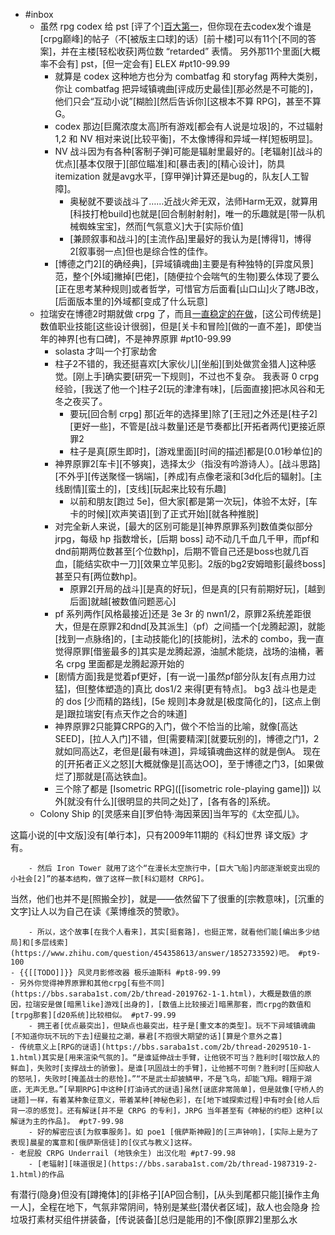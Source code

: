 - #inbox
    - 虽然 rpg codex 给 pst [评了个][百大第一](https://bbs.saraba1st.com/2b/thread-2003231-2-1.html)，但你现在去codex发个谁是[crpg巅峰]的帖子（不[被版主口球]的话）[前十楼]可以有11个[不同的答案]，并在主楼[轻松收获]两位数 “retarded” 表情。
另外那11个里面[大概率不会有] pst，[但一定会有] ELEX #pt10-99.99
        - 就算是 codex 这种地方也分为 combatfag 和 storyfag 两种大类别，你让 combatfag 把异域镇魂曲[评成历史最佳][那必然是不可能的]，他们只会“互动小说”[糊脸][然后告诉你][这根本不算 RPG]，甚至不算 G。
        - codex 那边[巨魔浓度太高]所有游戏[都会有人说是垃圾]的，不过辐射 1,2 和 NV 相对来说[比较平衡]，不太像博得和异域一样[短板明显]。
        - NV 战斗因为有各种[客制子弹]可能是辐射里最好的。[老辐射][战斗的优点][基本仅限于][部位瞄准]和[暴击表]的[精心设计]，防具 itemization 就是avg水平，[穿甲弹]计算还是bug的，队友[人工智障]。
            - 奥秘就不要谈战斗了……近战火斧无双，法师Harm无双，就算用[科技打枪build]也就是[回合制射射射]，唯一的乐趣就是[带一队机械蜘蛛宝宝]，然而[气氛意义]大于[实际价值]
            - [兼顾叙事和战斗]的[主流作品]里最好的我认为是[博得1]，博得2[叙事弱一点]但也是综合性的佳作。
        - [博德之门2][的确经典]，[异域镇魂曲]主要是有种独特的[异度风景]范，整个[外域]撇掉[巴佬]，[随便拉个会喘气的生物]要么体现了要么[正在思考某种规则]或者哲学，可惜官方后面看[山口山]火了瞎JB改，[后面版本里的]外域都[变成了什么玩意]
    - 拉瑞安在博德2时期就做 crpg 了，而且[一直稳定的在做](https://bbs.saraba1st.com/2b/forum.php?mod=viewthread&tid=2025376)，[这公司传统是]数值职业技能[这些设计很弱]，但是[关卡和冒险][做的一直不差]，即使当年的神界[也有口碑]，不是神界原罪 #pt10-99.99
        - solasta 才叫一个打家劫舍
        - 柱子2不错的，我还挺喜欢[大家伙儿][坐船][到处做赏金猎人]这种感觉。[刚上手]确实要[研究一下规则]，不过也不复杂。
我表哥 0 crpg 经验，[我送了他一个]柱子2[玩的津津有味]，[后面直接]把冰风谷和无冬之夜买了。
            - 要玩[回合制 crpg] 那[近年的选择里]除了[王冠]之外还是[柱子2][更好一些]，不管是[战斗数量]还是节奏都比[开拓者两代]更接近原罪2
            - 柱子是真[原生即时]，[游戏里面][时间的描述]都是[0.01秒单位]的
        - 神界原罪2[车卡][不够爽]，选择太少（指没有吟游诗人）。[战斗思路][不外乎][传送聚怪一锅端]，[养成]有点像老滚和[3d化后的辐射]。[主线剧情][蛮土的]，[支线][玩起来比较有乐趣]
            - 以前和朋友[跑过 5e]，但大家[都是第一次玩]，体验不太好，[车卡的时候][欢声笑语][到了正式开始][就各种推脱]
        - 对完全新人来说，[最大的区别可能是][神界原罪系列]数值类似部分 jrpg，每级 hp 指数增长，[后期 boss] 动不动几千血几千甲，而pf和dnd前期两位数甚至[个位数hp]，后期不管自己还是boss也就几百血，[能结实砍中一刀][效果立竿见影]。2版的bg2安姆暗影[最终boss]甚至只有[两位数hp]。
            - 原罪2[开局的战斗][是真的好玩]，但是真的[只有前期好玩]，[越到后面]就越[被数值问题恶心]
        - pf 系列两作[风格最接近]还是 3e 3r 的 nwn1/2，原罪2系统差距很大，但是在原罪2和dnd[及其派生]（pf）之间插一个[龙腾起源]，就能[找到一点脉络]的，[主动技能化]的[技能树]，法术的 combo，我一直觉得原罪[借鉴最多的]其实是龙腾起源，油腻术能烧，战场的油桶，著名 crpg 里面都是龙腾起源开始的
        - [剧情方面]我是觉着pf更好，[有一说一]虽然pf部分队友[有点用力过猛]，但[整体塑造的]真比 dos1/2 来得[更有特点]。
bg3 战斗也是走的 dos [少而精的路线]，[5e 规则]本身就是[极度简化的]，[这点上倒是]跟拉瑞安[有点天作之合的味道]
        - 神界原罪2只能算CRPG的入门，做个不恰当的比喻，就像[高达SEED]，[拉人入门]不错，但[需要精深][就要玩别的]，博德之门1，2就如同高达Z，老但是[最有味道]，异域镇魂曲这样的就是倒A。
现在的[开拓者正义之怒][大概就像是][高达OO]，至于博德之门3，[如果做烂了]那就是[高达铁血]。
        - 三个除了都是 [Isometric RPG]([[isometric role-playing game]]) 以外[就没有什么][很明显的共同之处]了，[各有各的]系统。
    - Colony Ship 的[灵感来自][罗伯特·海因莱因]当年写的《太空孤儿》。

这篇小说的[中文版]没有[单行本]，只有2009年11期的《科幻世界 译文版》才有。


        - 然后 Iron Tower 就用了这个“在漫长太空旅行中，[巨大飞船]内部逐渐蜕变出现的小社会[2]”的基本结构，做了这样一款[科幻题材 CRPG]。

当然，他们也并不是[照搬全抄]，就是——依然留下了很重的[宗教意味]，[沉重的文字]让人以为自己在读《莱博维茨的赞歌》。

        - 所以，这个故事[在我个人看来]，其实[挺套路]，也挺正常，就看他们能[编出多少结局]和[多层线索](https://www.zhihu.com/question/454358613/answer/1852733592)吧。 #pt9-100
    - {{[[TODO]]}} 风灵月影修改器 极乐迪斯科 #pt8-99.99
    - 另外你觉得神界原罪和其他crpg[有些不同](https://bbs.saraba1st.com/2b/thread-2019762-1-1.html)，大概是数值的原因，拉瑞安是做[暗黑like]游戏[出身的]，[数值上比较接近]暗黑那套，而crpg的数值和[trpg那套][d20系统]比较相似。 #pt7-99.99
        - 拥王者[优点最突出]，但缺点也最突出，柱子是[重文本的类型]。玩不下异域镇魂曲[不知道你玩不玩的下去]纽曼拉之潮，暴君[不抱很大期望的话][算是个意外之喜]
    - 传统意义上[RPG的谜语](https://bbs.saraba1st.com/2b/thread-2029510-1-1.html)其实是[用来渲染气氛的]。“是谁延伸战士手臂，让他锐不可当？胜利时[啜饮敌人的鲜血]，失败时[支撑战士的骄傲]。是谁[巩固战士的手臂]，让他撼不可倒？胜利时[压抑敌人的怒吼]，失败时[掩盖战士的悲怆]。”“不是武士却披鳞甲，不是飞鸟，却能飞翔。翱翔于湖底，无声无息。”[早期RPG]中这种[打油诗式的谜语]虽然[谜底非常简单]，但是就像[守桥人的谜题]一样，有着某种象征意义，带着某种[神秘色彩]，在[地下城探索过程]中有时会[给人后背一凉的感觉]。还有解谜[并不是 CRPG 的专利]，JRPG 当年甚至有《神秘的约柜》这种[以解谜为主的作品]。 #pt7-99.98
        - 好的解密应该[为叙事服务]。如 poe1 [俄萨斯神殿]的[三声钟响]，[实际上是为了表现]晨星的寓意和[俄萨斯信徒]的[仪式与教义]这样。
    - 老屁股 CRPG Underrail (地铁余生) 出汉化啦 #pt7-99.98
        - [老辐射][味道很足](https://bbs.saraba1st.com/2b/thread-1987319-2-1.html)的作品
有潜行(隐身)但没有[蹲掩体]的[非格子][AP回合制]，[从头到尾都只能][操作主角一人]，全程在地下，气氛非常阴间，特别是某些[潜伏者区域]，敌人也会隐身
捡垃圾打素材买组件拼装备，[传说装备][总归是能用的]不像[原罪2]里那么水
